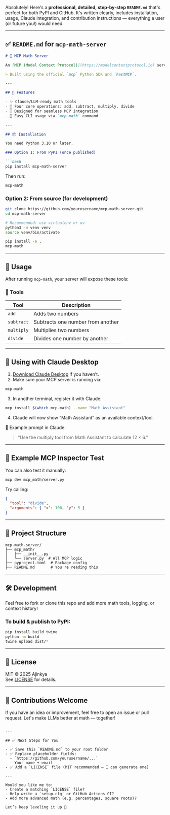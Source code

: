 Absolutely! Here's a **professional, detailed, step-by-step `README.md`** that's perfect for both PyPI and GitHub. It's written clearly, includes installation, usage, Claude integration, and contribution instructions — everything a user (or future you!) would need.

---

## ✅ `README.md` for `mcp-math-server`

```markdown
# 📐 MCP Math Server

An [MCP (Model Context Protocol)](https://modelcontextprotocol.io) server that provides basic arithmetic operations — addition, subtraction, multiplication, and division — to integrate easily with LLMs like Claude.

> Built using the official `mcp` Python SDK and `FastMCP`.

---

## 🚀 Features

- ✨ Claude/LLM-ready math tools
- 🔢 Four core operations: add, subtract, multiply, divide
- 🧠 Designed for seamless MCP integration
- 🐍 Easy CLI usage via `mcp-math` command

---

## 📦 Installation

You need Python 3.10 or later.

### Option 1: From PyPI (once published)

```bash
pip install mcp-math-server
```

Then run:

```bash
mcp-math
```

### Option 2: From source (for development)

```bash
git clone https://github.com/yourusername/mcp-math-server.git
cd mcp-math-server

# Recommended: use virtualenv or uv
python3 -m venv venv
source venv/bin/activate

pip install -e .
mcp-math
```

---

## 🧪 Usage

After running `mcp-math`, your server will expose these tools:

### 🔧 Tools

| Tool         | Description                        |
|--------------|------------------------------------|
| `add`        | Adds two numbers                   |
| `subtract`   | Subtracts one number from another  |
| `multiply`   | Multiplies two numbers             |
| `divide`     | Divides one number by another      |

---

## 🤖 Using with Claude Desktop

1. [Download Claude Desktop](https://claude.ai/download) if you haven’t.
2. Make sure your MCP server is running via:

```bash
mcp-math
```

3. In another terminal, register it with Claude:

```bash
mcp install $(which mcp-math) --name "Math Assistant"
```

4. Claude will now show “Math Assistant” as an available context/tool.

🧠 Example prompt in Claude:

> “Use the multiply tool from Math Assistant to calculate 12 × 6.”

---

## 🧰 Example MCP Inspector Test

You can also test it manually:

```bash
mcp dev mcp_math/server.py
```

Try calling:

```json
{
  "tool": "divide",
  "arguments": { "x": 100, "y": 5 }
}
```

---

## 📁 Project Structure

```
mcp-math-server/
├── mcp_math/
│   ├── __init__.py
│   └── server.py  # All MCP logic
├── pyproject.toml  # Package config
├── README.md       # You're reading this
```

---

## 🛠️ Development

Feel free to fork or clone this repo and add more math tools, logging, or context history!

### To build & publish to PyPI:

```bash
pip install build twine
python -m build
twine upload dist/*
```

---

## 📃 License

MIT © 2025 Ajinkya  
See [LICENSE](LICENSE) for details.

---

## 🙌 Contributions Welcome

If you have an idea or improvement, feel free to open an issue or pull request. Let's make LLMs better at math — together!
```

---

## ✅ Next Steps for You

- ✅ Save this `README.md` to your root folder
- ✅ Replace placeholder fields:
  - `https://github.com/yourusername/...`
  - Your name + email
- ✅ Add a `LICENSE` file (MIT recommended — I can generate one)

---

Would you like me to:
- Create a matching `LICENSE` file?
- Help write a `setup.cfg` or GitHub Actions CI?
- Add more advanced math (e.g. percentages, square roots)?

Let’s keep leveling it up 🚀